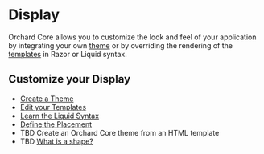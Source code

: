 # Display

Orchard Core allows you to customize the look and feel of your application by integrating your own [theme](../../glossary/README.md#theme) or by overriding the rendering of the [templates](../../glossary/README.md#template) in Razor or Liquid syntax.

## Customize your Display

- [Create a Theme](../../getting-started/theme.md)
- [Edit your Templates](../../reference/modules/Templates/README.md)
- [Learn the Liquid Syntax](../../reference/modules/Liquid/README.md)
- [Define the Placement](../../reference/core/Placement/README.md)
- TBD Create an Orchard Core theme from an HTML template
- TBD [What is a shape?](https://github.com/OrchardCMS/OrchardCore/issues/1184)
